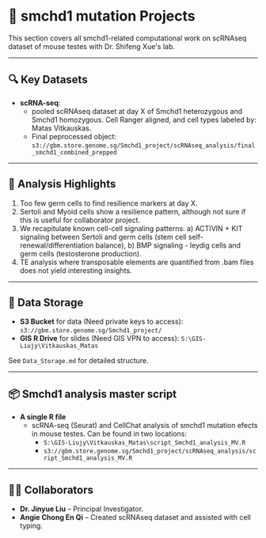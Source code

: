 # 🧬 smchd1 mutation Projects

This section covers all smchd1-related computational work on scRNAseq dataset of mouse testes with Dr. Shifeng Xue's lab.

---
## 🔍 Key Datasets

- **scRNA-seq**:
    - pooled scRNAseq dataset at day X of Smchd1 heterozygous and Smchd1 homozygous. Cell Ranger aligned, and cell types labeled by: Matas Vitkauskas.
    - Final peprocessed object: `s3://gbm.store.genome.sg/Smchd1_project/scRNAseq_analysis/final_smchd1_combined_prepped`

---

## 🧠 Analysis Highlights

1. Too few germ cells to find resilience markers at day X.
2. Sertoli and Myoid cells show a resilience pattern, although not sure if this is useful for collaborator project.
3. We recapitulate known cell-cell signaling patterns: a) ACTIVIN + KIT signaling between Sertoli and germ cells (stem cell self-renewal/differentiation balance), b) BMP signaling - leydig cells and germ cells (testosterone production).
4. TE analysis where transposable elements are quantified from .bam files does not yield interesting insights.

---

## 📁 Data Storage

- **S3 Bucket** for data (Need private keys to access): `s3://gbm.store.genome.sg/Smchd1_project/`
- **GIS R Drive** for slides (Need GIS VPN to access): `S:\GIS-Liujy\Vitkauskas_Matas`

See `Data_Storage.md`  for detailed structure.

---
## 📦 Smchd1 analysis master script

- **A single R file** 
    - scRNA-seq (Seurat) and CellChat analysis of smchd1 mutation efects in mouse testes. Can be found in two locations:
        - `S:\GIS-Liujy\Vitkauskas_Matas\script_Smchd1_analysis_MV.R`
        - `s3://gbm.store.genome.sg/Smchd1_project/scRNAseq_analysis/script_Smchd1_analysis_MV.R`

---

## 🧑‍🔬 Collaborators

- **Dr. Jinyue Liu** – Principal Investigator.
- **Angie Chong En Qi** – Created scRNAseq dataset and assisted with cell typing.